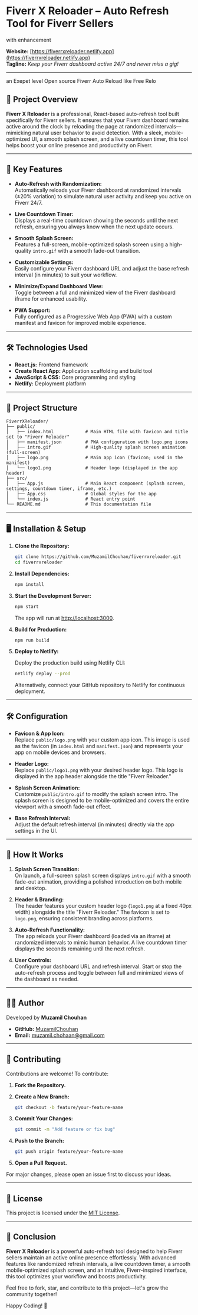 # Fiverr X Reloader – Auto Refresh Tool for Fiverr Sellers
with enhancement 

**Website:** [https://fiverrxreloader.netlify.app](https://fiverrxreloader.netlify.app)  
**Tagline:** *Keep your Fiverr dashboard active 24/7 and never miss a gig!*

---
an Exepet level Open source Fiverr Auto Reload like Free Relo

## 📌 Project Overview

**Fiverr X Reloader** is a professional, React-based auto-refresh tool built specifically for Fiverr sellers. It ensures that your Fiverr dashboard remains active around the clock by reloading the page at randomized intervals—mimicking natural user behavior to avoid detection. With a sleek, mobile-optimized UI, a smooth splash screen, and a live countdown timer, this tool helps boost your online presence and productivity on Fiverr.

---

## 🚀 Key Features

- **Auto-Refresh with Randomization:**  
  Automatically reloads your Fiverr dashboard at randomized intervals (±20% variation) to simulate natural user activity and keep you active on Fiverr 24/7.

- **Live Countdown Timer:**  
  Displays a real-time countdown showing the seconds until the next refresh, ensuring you always know when the next update occurs.

- **Smooth Splash Screen:**  
  Features a full-screen, mobile-optimized splash screen using a high-quality `intro.gif` with a smooth fade-out transition.

- **Customizable Settings:**  
  Easily configure your Fiverr dashboard URL and adjust the base refresh interval (in minutes) to suit your workflow.

- **Minimize/Expand Dashboard View:**  
  Toggle between a full and minimized view of the Fiverr dashboard iframe for enhanced usability.

- **PWA Support:**  
  Fully configured as a Progressive Web App (PWA) with a custom manifest and favicon for improved mobile experience.

---

## 🛠️ Technologies Used

- **React.js:** Frontend framework
- **Create React App:** Application scaffolding and build tool
- **JavaScript & CSS:** Core programming and styling
- **Netlify:** Deployment platform

---

## 📂 Project Structure

```
FiverrXReloader/
├── public/
│   ├── index.html            # Main HTML file with favicon and title set to "Fiverr Reloader"
│   ├── manifest.json         # PWA configuration with logo.png icons
│   ├── intro.gif             # High-quality splash screen animation (full-screen)
│   ├── logo.png              # Main app icon (favicon; used in the manifest)
│   └── logo1.png             # Header logo (displayed in the app header)
├── src/
│   ├── App.js                # Main React component (splash screen, settings, countdown timer, iframe, etc.)
│   ├── App.css               # Global styles for the app
│   └── index.js              # React entry point
└── README.md                 # This documentation file
```

---

## 🖥️ Installation & Setup

1. **Clone the Repository:**

   ```bash
   git clone https://github.com/MuzamilChouhan/fiverrxreloader.git
   cd fiverrxreloader
   ```

2. **Install Dependencies:**

   ```bash
   npm install
   ```

3. **Start the Development Server:**

   ```bash
   npm start
   ```

   The app will run at [http://localhost:3000](http://localhost:3000).

4. **Build for Production:**

   ```bash
   npm run build
   ```

5. **Deploy to Netlify:**

   Deploy the production build using Netlify CLI:

   ```bash
   netlify deploy --prod
   ```

   Alternatively, connect your GitHub repository to Netlify for continuous deployment.

---

## 🛠️ Configuration

- **Favicon & App Icon:**  
  Replace `public/logo.png` with your custom app icon. This image is used as the favicon (in `index.html` and `manifest.json`) and represents your app on mobile devices and browsers.

- **Header Logo:**  
  Replace `public/logo1.png` with your desired header logo. This logo is displayed in the app header alongside the title "Fiverr Reloader."

- **Splash Screen Animation:**  
  Customize `public/intro.gif` to modify the splash screen intro. The splash screen is designed to be mobile-optimized and covers the entire viewport with a smooth fade-out effect.

- **Base Refresh Interval:**  
  Adjust the default refresh interval (in minutes) directly via the app settings in the UI.

---

## 📛 How It Works

1. **Splash Screen Transition:**  
   On launch, a full-screen splash screen displays `intro.gif` with a smooth fade-out animation, providing a polished introduction on both mobile and desktop.

2. **Header & Branding:**  
   The header features your custom header logo (`logo1.png` at a fixed 40px width) alongside the title "Fiverr Reloader." The favicon is set to `logo.png`, ensuring consistent branding across platforms.

3. **Auto-Refresh Functionality:**  
   The app reloads your Fiverr dashboard (loaded via an iframe) at randomized intervals to mimic human behavior. A live countdown timer displays the seconds remaining until the next refresh.

4. **User Controls:**  
   Configure your dashboard URL and refresh interval. Start or stop the auto-refresh process and toggle between full and minimized views of the dashboard as needed.

---

## 👨‍💻 Author

Developed by **Muzamil Chouhan**  
- **GitHub:** [MuzamilChouhan](https://github.com/MuzamilChouhan)  
- **Email:** [muzamil.chohaan@gmail.com](mailto:muzamil.chohaan@gmail.com)

---

## 🚀 Contributing

Contributions are welcome! To contribute:

1. **Fork the Repository.**
2. **Create a New Branch:**

   ```bash
   git checkout -b feature/your-feature-name
   ```

3. **Commit Your Changes:**

   ```bash
   git commit -m "Add feature or fix bug"
   ```

4. **Push to the Branch:**

   ```bash
   git push origin feature/your-feature-name
   ```

5. **Open a Pull Request.**

For major changes, please open an issue first to discuss your ideas.

---

## 📌 License

This project is licensed under the [MIT License](LICENSE).

---

## 📌 Conclusion

**Fiverr X Reloader** is a powerful auto-refresh tool designed to help Fiverr sellers maintain an active online presence effortlessly. With advanced features like randomized refresh intervals, a live countdown timer, a smooth mobile-optimized splash screen, and an intuitive, Fiverr-inspired interface, this tool optimizes your workflow and boosts productivity.

Feel free to fork, star, and contribute to this project—let's grow the community together!

Happy Coding! 🎉

